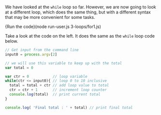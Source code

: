 We have looked at the `while` loop so far. However, we are now going to look at a different loop, which does the same thing, but with a different syntax that may be more convenient for some tasks.

{Run the code}(node run-user.js 3-loops/for1.js)

Take a look at the code on the left. It does the same as the `while` loop code below.

```javascript
// Get input from the command line
input0 = process.argv[2]

// we will use this variable to keep up with the total
var total = 0 

var ctr = 0           // loop variable
while(ctr <= input0){ // loop 0 to 10 inclusive
  total = total + ctr // add loop value to total
  ctr = ctr + 1       // increment loop counter
  console.log(total)  // print current total
}

console.log( 'Final total : ' + total) // print final total
```


